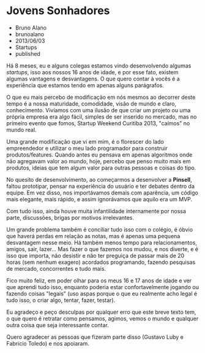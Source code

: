 # Jovens Sonhadores
- Bruno Alano
- brunoalano
- 2013/06/03
- Startups
- published

Há 8 meses, eu e alguns colegas estamos vindo desenvolvendo algumas _startups_, isso aos nossos 16 anos de idade, e por esse fato, existem algumas vantagens e desvantagens. O que quero contar à vocês é a experiência que estamos tendo em apenas alguns parágrafos.

O que eu mais percebo de modificação em nós mesmos ao decorrer deste tempo é a nossa maturidade, comodidade, visão de mundo e claro, conhecimento. Vivíamos com uma ilusão de que criar um projeto ou uma própria empresa era algo fácil, simples de ser inserido no mercado, mas no primeiro evento que fomos, Startup Weekend Curitiba 2013, "caímos" no mundo real.

Uma grande modificação que vi em mim, é o florescer do lado empreendedor e utilizar o meu lado programador para construir produtos/features. Quando antes eu pensava em apenas algoritmos onde não agregavam valor ao mundo, hoje, percebo que penso muito mais em produtos, ideias que tem algum valor para outras pessoas e coisas do tipo.

No quesito de desenvolvimento, ao começarmos a desenvolver a __Pinsell__, faltou prototipar, pensar na experiência do usuário e ter debates dentro da equipe. Em vez disso, nos importávamos demais com aparência, um código mais elegante, mais rápido, e assim ignorávamos que aquilo era um MVP.

Com tudo isso, ainda houve muita infantilidade internamente por nossa parte, discussões, brigas por motivos irrelevantes.

Um grande problema também é conciliar tudo isso com o colégio, é óbvio que haverá perdas em relação as notas, mas é apenas uma pequena desvantagem nesse meio. Há também menos tempo para relacionamentos, amigos, sair, lazer... Mas fazer o que fazemos nos mudou, e nos diverte, e é isso que importa, não desistir e não ter preguiça de passar mais de 20 horas (sem nenhum exagero) acordados programando, fazendo pesquisas de mercado, concorrentes e tudo mais.

Fico muito feliz, em poder olhar para os meus 16 e 17 anos de idade e ver que aprendi tudo isso, enquanto poderia estar confortavelmente jogando ou fazendo coisas "legais" (uso aspas porque o que eu realmente acho legal é tudo isso, o criar algo, tentar, fazer, testar).

Eu agradeço e peço desculpas por qualquer erro que este breve texto tem, o que quero é retratar como pensamos, agimos, vemos o mundo e qualquer outra coisa que seja interessante contar.

Quero agradecer as pessoas que fizeram parte disso (Gustavo Luby e Fabricio Toledo) e nos apoiaram.
